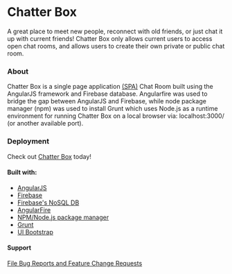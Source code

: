 # Chatter Box

A great place to meet new people, reconnect with old friends, or just chat it up with current friends!  Chatter Box only allows current users to access open chat rooms, and allows users to create their own private or public chat room.  

### About 
Chatter Box is a single page application [(SPA)](https://en.wikipedia.org/wiki/Single-page_application) Chat Room built using the AngularJS framework and Firebase database. Angularfire was used to bridge the gap between AngularJS and Firebase, while node package manager (npm) was used to install Grunt which uses Node.js as a runtime environment for running Chatter Box on a local browser via: localhost:3000/ (or another available port).

### Deployment

Check out [Chatter Box](https://chatter-box.netlify.com) today! 

#### Built with:
- [AngularJS](https://angularjs.org/)
- [Firebase](https://firebase.google.com/)
- [Firebase's NoSQL DB](https://firebase.google.com/docs/database/)
- [AngularFire](https://www.firebase.com/docs/web/libraries/angular/api.html)
- [NPM/Node.js package manager](https://docs.npmjs.com/getting-started/what-is-npm)
- [Grunt](https://gruntjs.com/getting-started)
- [UI Bootstrap](http://angular-ui.github.io/bootstrap/versioned-docs/2.5.0/#!#modal)


#### Support
[File Bug Reports and Feature Change Requests](https://github.com/yamuda9/bloc-chat/issues)